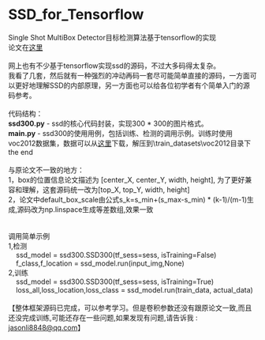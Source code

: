 # SSD_for_Tensorflow
Single Shot MultiBox Detector目标检测算法基于tensorflow的实现<br/>
论文在<a href='https://arxiv.org/abs/1512.02325' target='_blank'>这里</a>
<br/><br/>
网上也有不少基于tensorflow实现ssd的源码，不过大多码得太复杂。<br/>
我看了几套，然后就有一种强烈的冲动再码一套尽可能简单直接的源码，一方面可以更好地理解SSD的内部原理，另一方面也可以给各位初学者有个简单入门的源码参考。<br/>
<br/>
代码结构：<br/>
<b>ssd300.py</b> - ssd的核心代码封装，实现300 * 300的图片格式。<br/>
<b>main.py</b> - ssd300的使用用例，包括训练、检测的调用示例。训练时使用voc2012数据集，数据可以从<a href='http://host.robots.ox.ac.uk/pascal/VOC/voc2012/VOCtrainval_11-May-2012.tar' target='_blank'>这里</a>下载，解压到\train_datasets\voc2012目录下
<br/>
the end
<br/>
<br/>
与原论文不一致的地方：<br/>
1，box的位置信息论文描述为 [center_X, center_Y, width, height], 为了更好兼容和理解，这套源码统一改为[top_X, top_Y, width, height]<br/>
2，论文中default_box_scale由公式s_k=s_min+(s_max-s_min) * (k-1)/(m-1)生成,源码改为np.linspace生成等差数组,效果一致<br/>
<br/><br/>
调用简单示例<br/>
1,检测<br/>
&nbsp;&nbsp;&nbsp;&nbsp;ssd_model = ssd300.SSD300(tf_sess=sess, isTraining=False)<br/>
&nbsp;&nbsp;&nbsp;&nbsp;f_class,f_location = ssd_model.run(input_img,None)<br/>
2,训练<br/>
&nbsp;&nbsp;&nbsp;&nbsp;ssd_model = ssd300.SSD300(tf_sess=sess, isTraining=True)<br/>
&nbsp;&nbsp;&nbsp;&nbsp;loss_all,loss_location,loss_class = ssd_model.run(train_data, actual_data)<br/>
<br/>
【整体框架源码已完成，可以参考学习。但是卷积参数还没有跟原论文一致,而且还没完成训练,可能还存在一些问题,如果发现有问题,请告诉我 : jasonli8848@qq.com】<br/>
